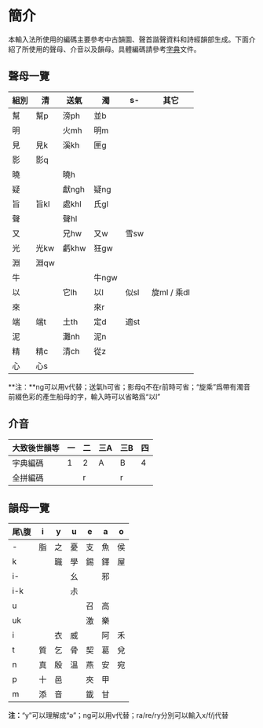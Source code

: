 # 簡介

本輸入法所使用的編碼主要參考中古韻圖、聲首諧聲資料和詩經韻部生成。下面介紹了所使用的聲母、介音以及韻母。具體編碼請參考[字典](../gryihleng.dict.yaml)文件。

## 聲母一覽

| 組別 | 清 | 送氣 | 濁 | s- | 其它 |
| --- | --- | --- | --- | --- | --- |
| 幫 | 幫p | 滂ph | 並b |
| 明 |  | 火mh | 明m |
| 見 | 見k | 溪kh | 匣g |
| 影 | 影q |
| 曉 |  | 曉h |
| 疑 |  | 獻ngh | 疑ng |
| 旨 | 旨kl | 處khl | 氏gl |
| 聲 |  | 聲hl |
| 又 |  | 兄hw | 又w | 雪sw |
| 光 | 光kw | 虧khw | 狂gw |
| 淵 | 淵qw |
| 牛 |  |  | 牛ngw |
| 以 |  | 它lh | 以l | 似sl | 旋ml / 乘dl |
| 來 |  |  | 來r |
| 端 | 端t | 土th | 定d | 適st |
| 泥 |  | 灘nh | 泥n |
| 精 | 精c | 清ch | 從z |
| 心 | 心s |

**注：**ng可以用v代替；送氣h可省；影母q不在r前時可省；“旋乘”爲帶有濁音前綴色彩的產生船母的字，輸入時可以省略爲“以l”

## 介音

| 大致後世韻等 | 一 | 二 | 三A | 三B | 四 |
| --- | --- | --- | --- | --- | --- |
| 字典編碼 | 1 | 2 | A | B | 4 |
| 全拼編碼 |  | r |  | r |  |

## 韻母一覽

| 尾\腹 | i | y | u | e | a | o |
| --- | --- | --- | --- | --- | --- | --- |
| - | 脂 | 之 | 憂 | 支 | 魚 | 侯 |
| k |  | 職 | 學 | 錫 | 鐸 | 屋 |
| i- |  |  | 幺 |  | 邪 |  |
| i-k |  |  | 尗 |  |  |  |
| u |  |  |  | 召 | 高 |  |
| uk |  |  |  | 激 | 樂 |  |
| i |  | 衣 | 威 |  | 阿 | 禾 |
| t | 質 | 乞 | 骨 | 契 | 葛 | 兌 |
| n | 真 | 殷 | 溫 | 燕 | 安 | 宛 |
| p | 十 | 邑 |  | 夾 | 甲 |  |
| m | 添 | 音 |  | 韱 | 甘 |  |

**注：**“y”可以理解成“ə”；ng可以用v代替；ra/re/ry分別可以輸入x/f/j代替
